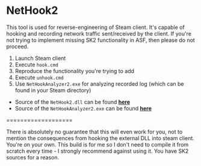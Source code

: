 NetHook2
===================

This tool is used for reverse-engineering of Steam client. It's capable of hooking and recording network traffic sent/received by the client. If you're not trying to implement missing SK2 functionality in ASF, then please do not proceed.

1. Launch Steam client
2. Execute `hook.cmd`
3. Reproduce the functionality you're trying to add
4. Execute `unhook.cmd`
5. Use `NetHookAnalyzer2.exe` for analyzing recorded log (which can be found in your Steam directory)

- Source of the `NetHook2.dll` can be found **[here](https://github.com/SteamRE/SteamKit/tree/master/Resources/NetHook2)**
- Source of the `NetHookAnalyzer2.exe` can be found **[here](https://github.com/SteamRE/SteamKit/tree/master/Resources/NetHookAnalyzer2)**

===================

There is absolutely no guarantee that this will even work for you, not to mention the consequences from hooking the external DLL into steam client. You're on your own. This build is for me so I don't need to compile it from scratch every time - I strongly recommend against using it. You have SK2 sources for a reason.
